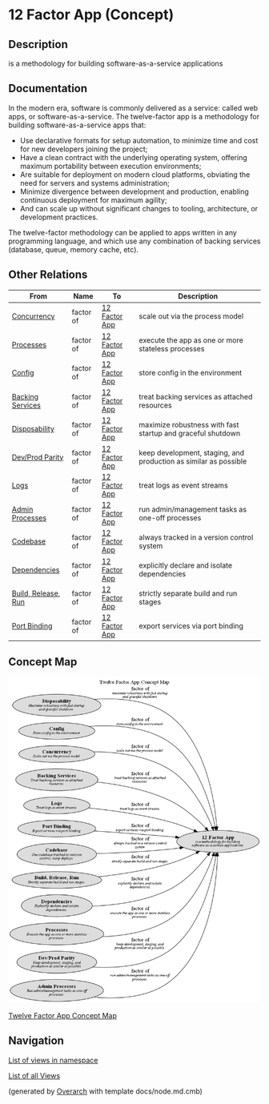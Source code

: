 
# 12 Factor App (Concept)
## Description
is a methodology for building software-as-a-service applications


## Documentation
In the modern era, software is commonly delivered as a service: called web apps,
or software-as-a-service. The twelve-factor app is a methodology for building
software-as-a-service apps that:

* Use declarative formats for setup automation, to minimize time and cost for new developers joining the project;
* Have a clean contract with the underlying operating system, offering maximum portability between execution environments;
* Are suitable for deployment on modern cloud platforms, obviating the need for servers and systems administration;
* Minimize divergence between development and production, enabling continuous deployment for maximum agility;
* And can scale up without significant changes to tooling, architecture, or development practices.

The twelve-factor methodology can be applied to apps written in any programming language,
and which use any combination of backing services (database, queue, memory cache, etc).
## Other Relations
| From | Name | To | Description |
|---|---|---|---|
| [Concurrency](../../software-development/twelve-factor-app/concurrency.md) | factor of | [12 Factor App](../../software-development/twelve-factor-app/twelve-factor-app.md) | scale out via the process model |
| [Processes](../../software-development/twelve-factor-app/processes.md) | factor of | [12 Factor App](../../software-development/twelve-factor-app/twelve-factor-app.md) | execute the app as one or more stateless processes |
| [Config](../../software-development/twelve-factor-app/config.md) | factor of | [12 Factor App](../../software-development/twelve-factor-app/twelve-factor-app.md) | store config in the environment |
| [Backing Services](../../software-development/twelve-factor-app/backing-services.md) | factor of | [12 Factor App](../../software-development/twelve-factor-app/twelve-factor-app.md) | treat backing services as attached resources |
| [Disposability](../../software-development/twelve-factor-app/disposability.md) | factor of | [12 Factor App](../../software-development/twelve-factor-app/twelve-factor-app.md) | maximize robustness with fast startup and graceful shutdown |
| [Dev/Prod Parity](../../software-development/twelve-factor-app/dev-prod-parity.md) | factor of | [12 Factor App](../../software-development/twelve-factor-app/twelve-factor-app.md) | keep development, staging, and production as similar as possible |
| [Logs](../../software-development/twelve-factor-app/logs.md) | factor of | [12 Factor App](../../software-development/twelve-factor-app/twelve-factor-app.md) | treat logs as event streams |
| [Admin Processes](../../software-development/twelve-factor-app/admin-processes.md) | factor of | [12 Factor App](../../software-development/twelve-factor-app/twelve-factor-app.md) | run admin/management tasks as one-off processes |
| [Codebase](../../software-development/twelve-factor-app/codebase.md) | factor of | [12 Factor App](../../software-development/twelve-factor-app/twelve-factor-app.md) | always tracked in a version control system |
| [Dependencies](../../software-development/twelve-factor-app/dependencies.md) | factor of | [12 Factor App](../../software-development/twelve-factor-app/twelve-factor-app.md) | explicitly declare and isolate dependencies |
| [Build, Release, Run](../../software-development/twelve-factor-app/build-release-run.md) | factor of | [12 Factor App](../../software-development/twelve-factor-app/twelve-factor-app.md) | strictly separate build and run stages |
| [Port Binding](../../software-development/twelve-factor-app/port-binding.md) | factor of | [12 Factor App](../../software-development/twelve-factor-app/twelve-factor-app.md) | export services via port binding |

## Concept Map
![Twelve Factor App Concept Map](../../software-development/twelve-factor-app/concept-view.png)

[Twelve Factor App Concept Map](../../software-development/twelve-factor-app/concept-view.md)


## Navigation
[List of views in namespace](./views-in-namespace.md)

[List of all Views](../../views.md)


(generated by [Overarch](https://github.com/soulspace-org/overarch) with template docs/node.md.cmb)
